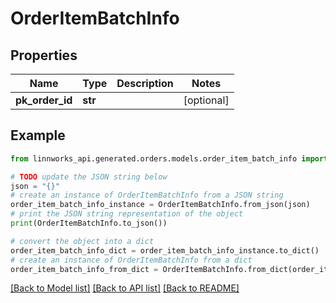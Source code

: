 # OrderItemBatchInfo


## Properties

Name | Type | Description | Notes
------------ | ------------- | ------------- | -------------
**pk_order_id** | **str** |  | [optional] 

## Example

```python
from linnworks_api.generated.orders.models.order_item_batch_info import OrderItemBatchInfo

# TODO update the JSON string below
json = "{}"
# create an instance of OrderItemBatchInfo from a JSON string
order_item_batch_info_instance = OrderItemBatchInfo.from_json(json)
# print the JSON string representation of the object
print(OrderItemBatchInfo.to_json())

# convert the object into a dict
order_item_batch_info_dict = order_item_batch_info_instance.to_dict()
# create an instance of OrderItemBatchInfo from a dict
order_item_batch_info_from_dict = OrderItemBatchInfo.from_dict(order_item_batch_info_dict)
```
[[Back to Model list]](../README.md#documentation-for-models) [[Back to API list]](../README.md#documentation-for-api-endpoints) [[Back to README]](../README.md)


